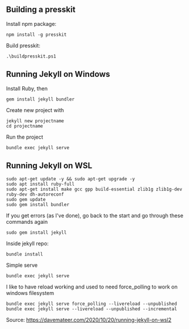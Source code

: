 ## Building a presskit

Install npm package: 

```
npm install -g presskit
```

Build presskit:

```
.\buildpresskit.ps1
```

## Running Jekyll on Windows

Install Ruby, then

```
gem install jekyll bundler
```

Create new project with

```
jekyll new projectname
cd projectname
```
Run the project
```
bundle exec jekyll serve
```

## Running Jekyll on WSL

```
sudo apt-get update -y && sudo apt-get upgrade -y
sudo apt install ruby-full
sudo apt-get install make gcc gpp build-essential zlib1g zlib1g-dev ruby-dev dh-autoreconf
sudo gem update
sudo gem install bundler
```

If you get errors (as I've done), go back to the start and go through these commands again

```
sudo gem install jekyll
```

Inside jekyll repo:

```
bundle install
```
Simple serve

```
bundle exec jekyll serve
```

I like to have reload working and used to need force_polling to work on windows filesystem

```
bundle exec jekyll serve force_polling --livereload --unpublished
bundle exec jekyll serve --livereload --unpublished --incremental
```

Source: https://davemateer.com/2020/10/20/running-jekyll-on-wsl2